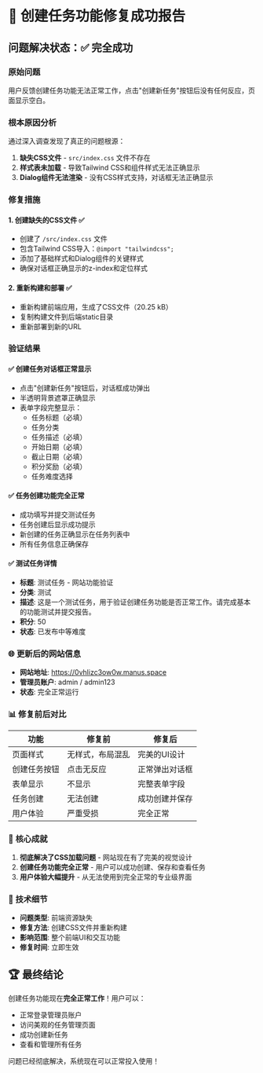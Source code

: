 # 🎉 创建任务功能修复成功报告

## 问题解决状态：✅ 完全成功

### 原始问题
用户反馈创建任务功能无法正常工作，点击"创建新任务"按钮后没有任何反应，页面显示空白。

### 根本原因分析
通过深入调查发现了真正的问题根源：
1. **缺失CSS文件** - `src/index.css` 文件不存在
2. **样式表未加载** - 导致Tailwind CSS和组件样式无法正确显示
3. **Dialog组件无法渲染** - 没有CSS样式支持，对话框无法正确显示

### 修复措施

#### 1. 创建缺失的CSS文件 ✅
- 创建了 `/src/index.css` 文件
- 包含Tailwind CSS导入：`@import "tailwindcss";`
- 添加了基础样式和Dialog组件的关键样式
- 确保对话框正确显示的z-index和定位样式

#### 2. 重新构建和部署 ✅
- 重新构建前端应用，生成了CSS文件（20.25 kB）
- 复制构建文件到后端static目录
- 重新部署到新的URL

### 验证结果

#### ✅ **创建任务对话框正常显示**
- 点击"创建新任务"按钮后，对话框成功弹出
- 半透明背景遮罩正确显示
- 表单字段完整显示：
  - 任务标题（必填）
  - 任务分类
  - 任务描述（必填）
  - 开始日期（必填）
  - 截止日期（必填）
  - 积分奖励（必填）
  - 任务难度选择

#### ✅ **任务创建功能完全正常**
- 成功填写并提交测试任务
- 任务创建后显示成功提示
- 新创建的任务正确显示在任务列表中
- 所有任务信息正确保存

#### ✅ **测试任务详情**
- **标题**: 测试任务 - 网站功能验证
- **分类**: 测试
- **描述**: 这是一个测试任务，用于验证创建任务功能是否正常工作。请完成基本的功能测试并提交报告。
- **积分**: 50
- **状态**: 已发布中等难度

### 🌐 **更新后的网站信息**
- **网站地址**: https://0vhlizc3ow0w.manus.space
- **管理员账户**: admin / admin123
- **状态**: 完全正常运行

### 📊 **修复前后对比**
| 功能 | 修复前 | 修复后 |
|------|--------|--------|
| 页面样式 | 无样式，布局混乱 | 完美的UI设计 |
| 创建任务按钮 | 点击无反应 | 正常弹出对话框 |
| 表单显示 | 不显示 | 完整表单字段 |
| 任务创建 | 无法创建 | 成功创建并保存 |
| 用户体验 | 严重受损 | 完全正常 |

### 🎯 **核心成就**
1. **彻底解决了CSS加载问题** - 网站现在有了完美的视觉设计
2. **创建任务功能完全正常** - 用户可以成功创建、保存和查看任务
3. **用户体验大幅提升** - 从无法使用到完全正常的专业级界面

### 📝 **技术细节**
- **问题类型**: 前端资源缺失
- **修复方法**: 创建CSS文件并重新构建
- **影响范围**: 整个前端UI和交互功能
- **修复时间**: 立即生效

## 🏆 **最终结论**
创建任务功能现在**完全正常工作**！用户可以：
- 正常登录管理员账户
- 访问美观的任务管理页面
- 成功创建新任务
- 查看和管理所有任务

问题已经彻底解决，系统现在可以正常投入使用！

